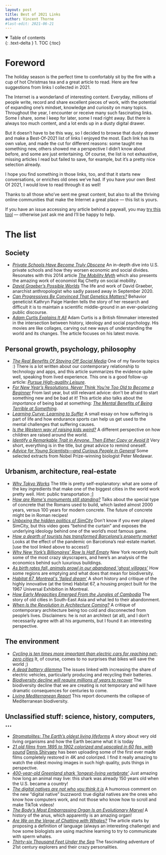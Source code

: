 ```yaml
---
layout: post
title: Best of 2021 Links
author: Vincent Thorne
#last-edit: 2021-06-21
---
```


<details open markdown="block">
  <summary>
    Table of contents
  </summary>
  {: .text-delta }
1. TOC
{:toc}
</details>

# Foreword

The holiday season is the perfect time to comfortably sit by the fire with a cup of hot Christmas tea and a great article to read. Here are few suggestions from links I collected in 2021.

The Internet is a wonderland of interesting content. Everyday, millions of people write, record and share excellent pieces of work, with the potential of expanding one’s mindset, knowledge and curiosity on many topics. Throughout the year, I encounter or receive many such fascinating links. Some I share, some I keep for later, some I read right away. But there is always too much content, and a lot ends up in a dusty digital drawer.

But it doesn’t have to be this way, so I decided to browse that dusty drawer and make a Best-Of-2021 list of links I enjoyed the most. Each link has its own value, and made the cut for different reasons: some taught me something new, others showed me a perspective I didn’t know about before, and some are just entertaining. Of course, the list is not exhaustive, missing articles I read but failed to save, for example, but it’s a pretty nice selection already.

I hope you find something in those links, too, and that it starts new conversations, or enriches old ones we’ve had. If you have your own Best Of 2021, I would love to read through it as well!

Thanks to all those who’ve sent me great content, but also to all the thriving online communities that make the Internet a great place — this list is yours.

If you have an issue accessing any article behind a paywall, you may [try this tool](https://github.com/iamadamdev/bypass-paywalls-chrome/blob/master/README.md) — otherwise just ask me and I’ll be happy to help.

# The list

## Society

- [*Private Schools Have Become Truly Obscene*](https://www.theatlantic.com/magazine/archive/2021/04/private-schools-are-indefensible/618078/) An in-depth dive into U.S. private schools and how they worsen economic and social divides. Resonates with this 2014 article [*The Mobility Myth*](https://www.newyorker.com/magazine/2014/03/03/the-mobility-myth) which also presents the amazing work of economist Raj Chetty on social mobility.
- [*David Graeber’s Possible Worlds*](https://nymag.com/intelligencer/2021/11/david-graeber-dawn-of-everything.html) The life and work of David Graeber, anarchist anthropologist who sadly passed away in September 2020.
- [*Can Progressives Be Convinced That Genetics Matters?*](https://www.newyorker.com/magazine/2021/09/13/can-progressives-be-convinced-that-genetics-matters) Behavior geneticist Kathryn Paige Harden tells the story of her research and difficult it is to maintain a scientific middle-ground in an ever-polarizing public discourse.
- [*Adam Curtis Explains It All*](https://www.newyorker.com/news/letter-from-the-uk/adam-curtis-explains-it-all) Adam Curtis is a British filmmaker interested in the intersection between history, ideology and social psychology. His movies are like collages, carving out new ways of understanding the world and its changes. The article focuses on his latest movie.

## Personal growth, psychology, philosophy

- [*The Real Benefits Of Staying Off Social Media*](https://durmonski.com/life-advice/benefits-of-staying-off-social-media/) One of my favorite topics :) There is a lot written about our contemporary relationship to technology and apps, and this article summarizes the evidence quite well, speaking from lived experience. This one is a good follow-up article: [*Pursue High-quality Leisure*](https://www.deprocrastination.co/blog/pursue-high-quality-leisure).
- *[For New Year’s Resolutions, Never Think You’re Too Old to Become a Beginner](https://www.wsj.com/articles/for-new-years-resolutions-never-think-youre-too-old-to-become-a-beginner-11609426707)* From last year, but still relevant advice: don’t be afraid to start something new and be bad at it! This article also talks about the *importance* of being bad at something: [*The Mental Benefits of Being Terrible at Something*](https://www.outsideonline.com/health/wellness/80-20-rule-beginner-mastery-benefits/).
- [*Learning Curve: Learning to Suffer*](https://backpackinglight.com/learning-curve-learning-to-suffer/) A small essay on how suffering is part of life and how endurance sports can help us get used to the mental challenges that suffering causes.
- [*Is the Western way of raising kids weird?*](https://www.bbc.com/future/article/20210222-the-unusual-ways-western-parents-raise-children) A different perspective on how children are raised around the world.
- [*Identify a Remarkable Trait in Anyone. Then Either Copy or Avoid It*](https://knowledgeartist.org/article/identify-remarkable-trait-learn) Very short, everything is in the title, but great advice to remind oneself.
- [*Advice for Young Scientists—and Curious People in General*](https://fs.blog/advice-for-young-scientists/) Some selected extracts from Nobel Prize-winning biologist Peter Medawar.

## Urbanism, architecture, real-estate

- [*Why Tokyo Works*](https://metropolisjapan.com/why-tokyo-works/) The title is pretty self-explanatory: what are some of the key ingredients that make one of the biggest cities in the world work pretty well. Hint: public transportation ;]
- [*How are Rome's monuments still standing?*](https://www.bbc.com/travel/article/20211213-how-are-romes-monuments-still-standing) Talks about the special type of concrete that the Romans used to build, which lasted almost 2000 years, versus 100 years for modern concrete. The future of concrete might be in Roman recipes!
- [*Unboxing the hidden politics of SimCity*](https://www.youtube.com/watch?v=_51_YJQpeg0) Don’t know if you ever played SimCity, but this video goes “behind the curtain” and exposes the underlying ideology behind one of the world’s most famous game.
- [*How a dearth of tourists has transformed Barcelona’s property market*](https://www.ft.com/content/db40e9a0-f043-4200-ae74-a3fc7b800f74) Looks at the effect of the pandemic on Barcelona’s real-estate market. [use the tool linked above to access!]
- [*Why New York’s Billionaires’ Row Is Half Empty*](https://www.youtube.com/watch?v=Wehsz38P74g) New York recently built some of the most crazy skyscrapers, and here’s an analysis of the economics behind such luxurious buildings.
- [*As birth rates fall, animals prowl in our abandoned 'ghost villages’*](https://www.theguardian.com/world/2021/jan/24/as-birth-rates-fall-animals-prowl-in-our-abandoned-ghost-villages) How some regions are emptying and what does that mean for biodiversity.
- [*Habitat 67, Montreal's 'failed dream’*](https://www.theguardian.com/cities/2015/may/13/habitat-67-montreal-expo-moshe-safdie-history-cities-50-buildings-day-35) A short history and critique of the highly innovative (at the time) Habitat 67, a housing project built for the 1967 Universal Exhibition in Montreal.
- [*How Early Megacities Emerged From the Jungles of Cambodia*](https://www.atlasobscura.com/articles/ancient-cambodian-megacities) The story of old cities in South-East Asia and what led to their abandonment.
- [*When Is the Revolution in Architecture Coming?*](https://www.currentaffairs.org/2021/04/when-is-the-revolution-in-architecture-coming) A critique of contemporary architecture being too cold and disconnected from people’s lives. Disclaimers: he is not an architect (at all), and I don’t necessarily agree with all his arguments, but I found it an interesting perspective.

## The environment

- [*Cycling is ten times more important than electric cars for reaching net-zero cities*](https://theconversation.com/cycling-is-ten-times-more-important-than-electric-cars-for-reaching-net-zero-cities-157163) It, of course, comes to no surprises that bikes will save the world ;)
- [*A dead battery dilemma*](https://www.science.org/content/article/millions-electric-cars-are-coming-what-happens-all-dead-batteries) The issues linked with increasing the share of electric vehicles, particularly producing and recycling their batteries.
- [*Biodiversity decline will require millions of years to recover*](https://www.europeanscientist.com/en/environment/biodiversity-decline-will-require-millions-of-years-to-recover/) The biodiversity decline that we are creating is not temporary and will have dramatic consequences for centuries to come.
- [*Living Mediterranean Report*](https://tourduvalat.org/en/media/living-mediterranean-report-an-unprecedented-source-of-data-on-the-evolution-of-mediterranean-biodiversity/) This report documents the collapse of Mediterranean biodiversity.

## Unclassified stuff: science, history, computers, ...

- [*Stromatolites: The Earth’s oldest living lifeforms*](https://www.bbc.com/travel/article/20210117-stromatolites-the-earths-oldest-living-lifeforms) A story about very old living organisms and how the Earth became what it is today
- [*21 old films from 1895 to 1902 colorized and upscaled in 60 fps, with sound*](https://www.youtube.com/watch?v=YZuP41ALx_Q) [Denis Shiryaev](https://www.youtube.com/c/DenisShiryaev) has been uploading some of the first ever made films completely restored in 4K and colorized. I find it really amazing to watch the oldest moving images in such high quality, puts things in perspective.
- [*400-year-old Greenland shark ‘longest-living vertebrate’*](https://www.bbc.com/news/science-environment-37047168) Just amazing how long an animal may live: this shark was already 150 years old when the U.S. became a country!
- [*The digital natives are not who you think it is*](https://blog.torh.net/2021/05/12/the-digital-natives-are-not-who-you-think-it-is/) A humorous comment on the new “digital native” buzzword: true digital natives are the ones who know how computers work, and not those who know how to scroll and make TikTok videos!
- [*The Body’s Most Embarrassing Organ Is an Evolutionary Marvel*](https://www.theatlantic.com/science/archive/2021/05/evolution-butts/618915/) A history of the anus, which apparently is an amazing organ!
- [*Are We on the Verge of Chatting with Whales?*](https://hakaimagazine.com/features/are-we-on-the-verge-of-chatting-with-whales/) The article starts by proposing a definition of language (always an interesting challenge) and how some biologists are using machine learning to try to communicate with sperm whales.
- [*Thirty-six Thousand Feet Under the Sea*](https://www.newyorker.com/magazine/2020/05/18/thirty-six-thousand-feet-under-the-sea) The fascinating adventure of 21st century explorers and their crazy personalities.